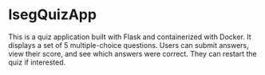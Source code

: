 # lsegQuizApp
This is a quiz application built with Flask and containerized with Docker.  It displays a set of 5 multiple-choice questions.  Users can submit answers, view their score, and see which answers were correct. They can restart the quiz if interested.

